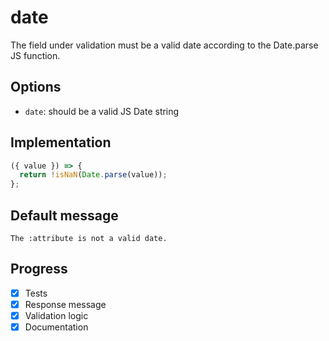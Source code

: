 # date

The field under validation must be a valid date according to the Date.parse JS function.

## Options

- `date`: should be a valid JS Date string

## Implementation

```js
({ value }) => {
  return !isNaN(Date.parse(value));
};
```

## Default message

```
The :attribute is not a valid date.
```

## Progress

- [x] Tests
- [x] Response message
- [x] Validation logic
- [x] Documentation
